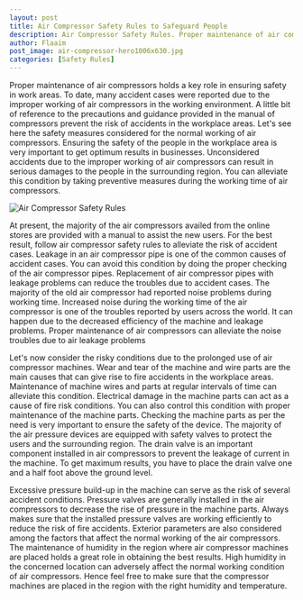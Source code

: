 ```yaml
---
layout: post
title: Air Compressor Safety Rules to Safeguard People
description: Air Compressor Safety Rules. Proper maintenance of air compressors holds a key role in ensuring safety in work areas.
author: Flaaim
post_image: air-compressor-hero1006x630.jpg 
categories: [Safety Rules]
---
```



Proper maintenance of air compressors holds a key role in ensuring safety in work areas. To date, many accident cases were reported due to the improper working of air compressors in the working environment. A little bit of reference to the precautions and guidance provided in the manual of compressors prevent the risk of accidents in the workplace areas. Let's see here the safety measures considered for the normal working of air compressors. Ensuring the safety of the people in the workplace area is very important to get optimum results in businesses. Unconsidered accidents due to the improper working of air compressors can result in serious damages to the people in the surrounding region. You can alleviate this condition by taking preventive measures during the working time of air compressors.

![Air Compressor Safety Rules](https://safetyworkblog.com/assets/air-compressor-hero1006x630.jpg)

At present, the majority of the air compressors availed from the online stores are provided with a manual to assist the new users. For the best result, follow air compressor safety rules to alleviate the risk of accident cases. Leakage in an air compressor pipe is one of the common causes of accident cases. You can avoid this condition by doing the proper checking of the air compressor pipes. Replacement of air compressor pipes with leakage problems can reduce the troubles due to accident cases. The majority of the old air compressor had reported noise problems during working time. Increased noise during the working time of the air compressor is one of the troubles reported by users across the world. It can happen due to the decreased efficiency of the machine and leakage problems. Proper maintenance of air compressors can alleviate the noise troubles due to air leakage problems


Let's now consider the risky conditions due to the prolonged use of air compressor machines. Wear and tear of the machine and wire parts are the main causes that can give rise to fire accidents in the workplace areas. Maintenance of machine wires and parts at regular intervals of time can alleviate this condition. Electrical damage in the machine parts can act as a cause of fire risk conditions. You can also control this condition with proper maintenance of the machine parts. Checking the machine parts as per the need is very important to ensure the safety of the device. The majority of the air pressure devices are equipped with safety valves to protect the users and the surrounding region. The drain valve is an important component installed in air compressors to prevent the leakage of current in the machine. To get maximum results, you have to place the drain valve one and a half foot above the ground level. 


Excessive pressure build-up in the machine can serve as the risk of several accident conditions. Pressure valves are generally installed in the air compressors to decrease the rise of pressure in the machine parts. Always makes sure that the installed pressure valves are working efficiently to reduce the risk of fire accidents. Exterior parameters are also considered among the factors that affect the normal working of the air compressors. The maintenance of humidity in the region where air compressor machines are placed holds a great role in obtaining the best results. High humidity in the concerned location can adversely affect the normal working condition of air compressors. Hence feel free to make sure that the compressor machines are placed in the region with the right humidity and temperature. 
